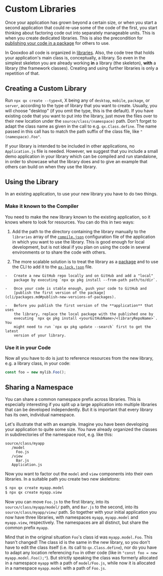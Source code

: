 # Custom Libraries

Once your application has grown beyond a certain size, or when you start a
second application that could re-use some of the code of the first, you start
thinking about factoring code out into separately manageable units. This is when
you create dedicated libraries. This is also the precondition for
[publishing your code in a package](cli/packages.md#publish-new-versions-of-packages)
for others to use.

In Qooxdoo all code is organized in [libraries](code_organisation.md). Also, the
code tree that holds your application's main class is, conceptually, a library.
So even in the simplest skeleton you are already working **in** a library (the
skeleton), **with** a library (the framework classes). Creating and using
further libraries is only a repetition of that.

## Creating a Custom Library

Run `npx qx create --type=X`, X being any of `desktop`, `mobile`, `package`, or
`server`, according to the type of library that you want to create. Usually,
you will choose "desktop" (if you omit the type, this is the default). If you
have existing code that you want to put into the library, just move the files
over to their new location under the `source/class/(namespace)` path. Don't
forget to adapt the class name as given in the call to e.g. `qx.Class.define`.
The name passed in this call has to match the path suffix of the class file,
like `"(namespace).Foo"`.

If your library is intended to be included in other applications, no
`Application.js` file is needed. However, we suggest that you include a small
demo application in your library which can be compiled and run standalone, in
order to showcase what the library does and to give an example that others can
build on when they use the library.

## Using the Library

In an existing application, to use your new library you have to do two things.

### Make it known to the Compiler

You need to make the new library known to the existing application, so it knows
where to look for resources. You can do this in two ways:

1.  Add the path to the directory containing the library manually to the
    `libraries` array of the [`compile.json`](compiler/configuration/compile.md)
    configuration file of the application in which you want to use the library.
    This is good enough for local development, but is not ideal if you plan on
    using the code in several environments or to share the code with others.

2.  The more scalable solution is to treat the library as a
    [package](cli/packages.md) and to use the CLI to add it to the
    [`qx-lock.json`](cli/packages.md#lockfile-qx-lockjson) file.

```
-   Create a new GitHub repo locally and on GitHub and add a "local"
    package by executing `npx qx pkg install --from-path path/to/dir`.

-   Once your code is stable enough, push your code to GitHub and
    [publish the first version of the package](cli/packages.md#publish-new-versions-of-packages).

-   Before you publish the first version of the **application** that uses
    the library, replace the local package with the published one by
    executing `npx qx pkg install <yourGitHubName>/<libraryRepoName>`. You
    might need to run `npx qx pkg update --search` first to get the latest
    version of your library.
```

### Use it in your Code

Now all you have to do is just to reference resources from the new library, e.g.
a library class, in your code:

```javascript
const foo = new mylib.Foo();
```

## Sharing a Namespace

You can share a common namespace prefix across libraries. This is especially
interesting if you split up a large application into multiple libraries that can
be developed independently. But it is important that every library has its own,
individual namespace.

Let's illustrate that with an example. Imagine you have been developing your
application to quite some size. You have already organized the classes in
subdirectories of the namespace root, e.g. like this:

```text
source/class/myapp
   /model
     Foo.js
   /view
     Bar.js
   Application.js
```

Now you want to factor out the `model` and `view` components into their own
libraries. In a suitable path you create two new skeletons:

```bash
$ npx qx create myapp.model
$ npx qx create myapp.view
```

Now you can move `Foo.js` to the first library, into its
`source/class/myapp/model/` path, and `Bar.js` to the second, into its
`source/class/myapp/view/` path. So together with your initial application you
now have three libraries, with namespaces `myapp`, `myapp.model` and
`myapp.view`, respectively. The namespaces are all distinct, but share the
common prefix `myapp`.

Mind that in the original situation `Foo`'s class id was `myapp.model.Foo`. This
hasn't changed! The class id is the same in the new library, so you don't have
to edit the class itself (i.e. its call to `qx.Class.define`), nor do you have
to adapt any location referencing `Foo` in other code (like in
`"const foo = new myapp.model.Foo();"`). But strictly speaking the class was
formerly allocated in a namespace `myapp` with a path of `model/Foo.js`, while
now it is allocated in a namespace `myapp.model` with a path of `Foo.js`.
